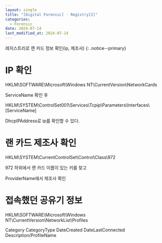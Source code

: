 ```yaml
---
layout: single
title: "[Digital Forenisc] - Registry[2]"
categories:
  - Forensic
date: 2024-07-14
last_modified_at: 2024-07-14
---
```


레지스트리로 랜 카드 정보 확인(ip, 제조사)
{: .notice--primary}

# IP 확인
HKLM\\SOFTWARE\\Microsoft\\Windows NT\\CurrentVersion\\NetworkCards

ServiceName 확인 후 

HKLM\\SYSTEM\\ControlSet001\\Services\\Tcpip\\Parameters\\Interfaces\\\[ServiceName]

DhcpIPAddress로 ip를 확인할 수 있다. 

# 랜 카드 제조사 확인

HKLM\\SYSTEM\\CurrentControlSet\\Control\\Class\\972

972 하위에서 랜 카드 이름이 있는 키를 찾고

ProviderName에서 제조사 확인

# 접속했던 공유기 정보

HKLM\\SOFTWARE\Microsoft\\Windows NT\\CurrentVersion\\NetworkList\\Profiles

Category
CategoryType
DateCreated
DateLastConnected
Description/ProfileName